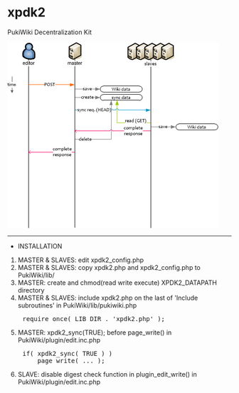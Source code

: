 xpdk2
=====

PukiWiki Decentralization Kit

<img src="xpdk2_for_github.png" />

--------------------
* INSTALLATION

1. MASTER & SLAVES: edit xpdk2_config.php
2. MASTER & SLAVES: copy xpdk2.php and xpdk2_config.php to PukiWiki/lib/
3. MASTER: create and chmod(read write execute) XPDK2_DATAPATH directory
4. MASTER & SLAVES: include xpdk2.php on the last of 'Include subroutines' in PukiWiki/lib/pukiwiki.php
<pre>
	require_once( LIB_DIR . 'xpdk2.php' );
</pre>

5. MASTER: xpdk2_sync(TRUE); before page_write() in PukiWiki/plugin/edit.inc.php
<pre>
	if( xpdk2_sync( TRUE ) )
		page_write( ... );
</pre>

6. SLAVE: disable digest check function in plugin_edit_write() in PukiWiki/plugin/edit.inc.php
 
